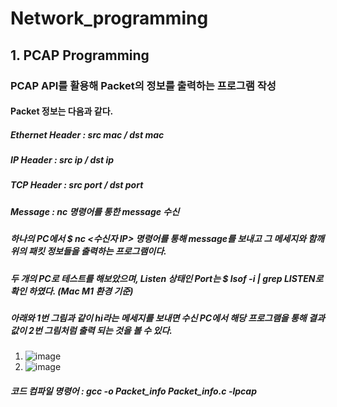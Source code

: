 # Network_programming

## 1. PCAP Programming

### PCAP API를 활용해 Packet의 정보를 출력하는 프로그램 작성

#### Packet 정보는 다음과 같다.

##### Ethernet Header : src mac / dst mac
##### IP Header : src ip / dst ip
##### TCP Header : src port / dst port
##### Message : nc 명령어를 통한 message 수신
##### 하나의 PC에서 $ nc <수신자 IP> <Port> 명령어를 통해 message를 보내고 그 메세지와 함깨 위의 패킷 정보들을 출력하는 프로그램이다.
##### 두 개의 PC로 테스트를 해보았으며, Listen 상태인 Port는 $ lsof -i | grep LISTEN로 확인 하였다. (Mac M1 환경 기준)
##### 아래와 1번 그림과 같이 hi라는 메세지를 보내면 수신 PC에서 해당 프로그램을 통해 결과 값이 2번 그림처럼 출력 되는 것을 볼 수 있다.
1. ![image](https://github.com/jeongahn/Network_programming/assets/54920329/f79c38ca-3d40-43f0-8fe0-1d159589fde1)
2. ![image](https://github.com/jeongahn/Network_programming/assets/54920329/c2a3f746-d53f-44b8-9e17-41de2d418914)

##### 코드 컴파일 명령어 : gcc -o Packet_info Packet_info.c -lpcap
